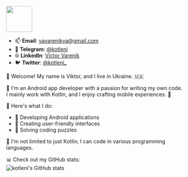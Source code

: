 <img width=70 src="https://raw.githubusercontent.com/yurijserrano/Github-Profile-Readme-Logos/042e36c55d4d757621dedc4f03108213fbb57ec4/ides/intellij.svg">

- 📫 **Email**: [yavarenikya@gmail.com](mailto:yavarenikya@gmail.com)
- 💬 **Telegram**: [@kotleni](https://t.me/kotleni)
- 🌐 **LinkedIn**: [Victor Varenik](https://www.linkedin.com/in/victor-varenik-73324122a/)
- 🐦 **Twitter**: [@kotleni_](https://twitter.com/kotleni_)

👋 Welcome! My name is Viktor, and I live in Ukraine. 🇺🇦

💼 I'm an Android app developer with a passion for writing my own code.
<br>I mainly work with Kotlin, and I enjoy crafting mobile experiences. 📱

🚀 Here's what I do:
- 🔧 Developing Android applications
- 🎨 Creating user-friendly interfaces
- 🧩 Solving coding puzzles

🌟 I'm not limited to just Kotlin; I can code in various programming languages.

📊 Check out my GitHub stats:<br>
![kotleni's GitHub stats](https://github-readme-stats.vercel.app/api?username=kotleni&show_icons=true&theme=dracula)
